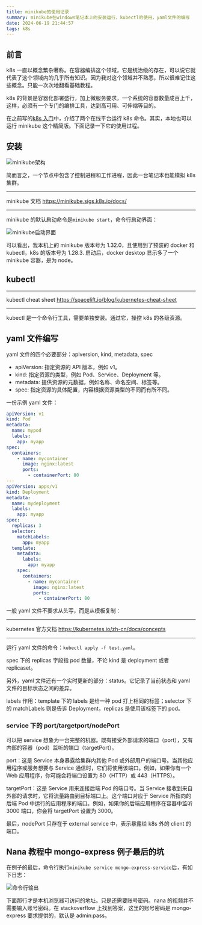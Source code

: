 ```yaml
---
title: minikube的使用记录
summary: minikube在windows笔记本上的安装运行，kubectl的使用，yaml文件的编写
date: 2024-06-19 21:44:57
tags: k8s
---
```


## 前言

k8s 一直以概念繁杂著称。在容器编排这个领域，它是统治级的存在，可以说它就代表了这个领域内的几乎所有知识。因为我对这个领域并不熟悉，所以很难记住这些概念。只能一次次地翻看基础教程。

k8s 的背景是容器化部署盛行，加上微服务要求，一个系统的容器数量成百上千，这样，必须有一个专门的编排工具，达到高可用、可伸缩等目的。

在之前写的[k8s 入门](https://blog.jasonleehere.com/posts/b702da18.html)中，介绍了两个在线平台运行 k8s 命令。其实，本地也可以运行 minikube 这个精简版。下面记录一下它的使用过程。

## 安装

![minikube架构](https://cdn.jsdelivr.net/gh/li199-code/blog-imgs@main/17188050260521718805025772.png)

简而言之，一个节点中包含了控制进程和工作进程，因此一台笔记本也能模拟 k8s 集群。

---

minikube 文档
https://minikube.sigs.k8s.io/docs/

---

minikube 的默认启动命令是`minikube start`，命令行启动界面：

![minikube启动界面](https://cdn.jsdelivr.net/gh/li199-code/blog-imgs@main/17187761890551718776188800.png)

可以看出，我本机上的 minikube 版本号为 1.32.0，且使用到了预装的 docker 和 kubectl，k8s 的版本号为 1.28.3. 启动后，docker desktop 显示多了一个 minikube 容器，是为 node。

## kubectl

---

kubectl cheat sheet
https://spacelift.io/blog/kubernetes-cheat-sheet

---

kubectl 是一个命令行工具，需要单独安装。通过它，操控 k8s 的各级资源。

## yaml 文件编写

yaml 文件的四个必要部分：apiversion, kind, metadata, spec

- apiVersion: 指定资源的 API 版本，例如 v1。
- kind: 指定资源的类型，例如 Pod、Service、Deployment 等。
- metadata: 提供资源的元数据，例如名称、命名空间、标签等。
- spec: 指定资源的具体配置，内容根据资源类型的不同而有所不同。

一份示例 yaml 文件：

```yaml
apiVersion: v1
kind: Pod
metadata:
  name: mypod
  labels:
    app: myapp
spec:
  containers:
    - name: mycontainer
      image: nginx:latest
      ports:
        - containerPort: 80
---
apiVersion: apps/v1
kind: Deployment
metadata:
  name: mydeployment
  labels:
    app: myapp
spec:
  replicas: 3
  selector:
    matchLabels:
      app: myapp
  template:
    metadata:
      labels:
        app: myapp
    spec:
      containers:
        - name: mycontainer
          image: nginx:latest
          ports:
            - containerPort: 80
```

一般 yaml 文件不要求从头写，而是从模板复制：

---

kubernetes 官方文档
https://kubernetes.io/zh-cn/docs/concepts

---

运行 yaml 文件的命令：`kubectl apply -f test.yaml`。

spec 下的 replicas 字段指 pod 数量，不论 kind 是 deployment 或者 replicaset。

另外，yaml 文件还有一个实时更新的部分：status。它记录了当前状态和 yaml 文件的目标状态之间的差异。

labels 作用：template 下的 labels 是给一种 pod 打上相同的标签；selector 下的 matchLabels 则是告诉 Deployment，replicas 是使用该标签下的 pod。

### service 下的 port/targetport/nodePort

可以把 service 想象为一台完整的机器。既有接受外部请求的端口（port），又有内部的容器（pod）监听的端口（targetPort）。

port：这是 Service 本身暴露给集群内其他 Pod 或外部用户的端口号。当其他应用程序或服务想要与 Service 通信时，它们将使用该端口。例如，如果你有一个 Web 应用程序，你可能会将端口设置为 80（HTTP）或 443（HTTPS）。

targetPort：这是 Service 用来连接后端 Pod 的端口号。当 Service 接收到来自外部的请求时，它将流量路由到目标端口上。这个端口对应于 Service 所指向的后端 Pod 中运行的应用程序的端口。例如，如果你的后端应用程序在容器中监听 3000 端口，你会将 targetPort 设置为 3000。

最后，nodePort 只存在于 external service 中，表示暴露给 k8s 外的 client 的端口。

## Nana 教程中 mongo-express 例子最后的坑

在例子的最后，命令行执行`minikube service mongo-express-service`后，有如下日志：

![命令行输出](https://cdn.jsdelivr.net/gh/li199-code/blog-imgs@main/17188988784971718898877642.png)

下面那行才是本机浏览器可访问的地址。只是还需要账号密码。nana 的视频并不需要输入账号密码。在 stackoverflow 上找到答案，这里的账号密码是 mongo-express 要求提供的，默认是 admin:pass。
